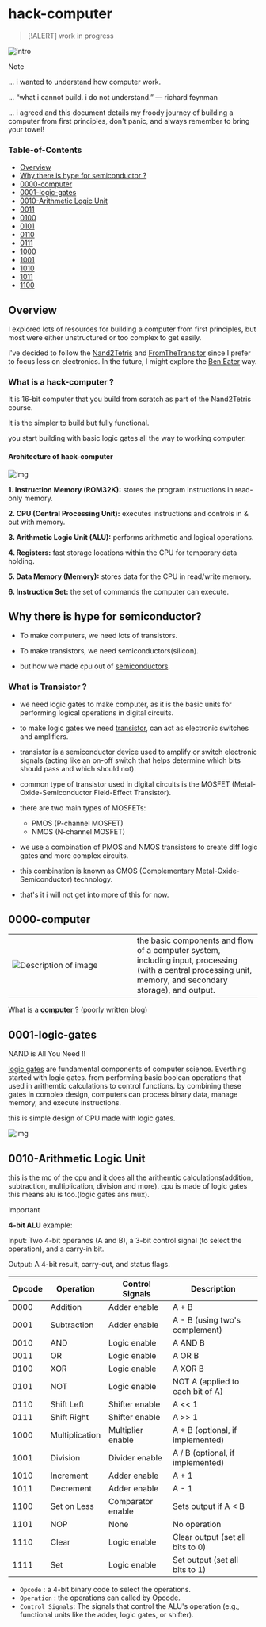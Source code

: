 # hack-computer

> [!ALERT]
> work in progress 

![intro](images/dingboard.png)

> [!NOTE]
> ... i wanted to understand how computer work.
>
> ... “what i cannot build. i do not understand.” ― richard feynman
> 
> ... i agreed and this document details my froody journey of building a computer from first principles, don't panic, and always remember to bring your towel! 

### Table-of-Contents

- [Overview](#overview)
- [Why there is hype for semiconductor ?](#why-there-is-hype-for-semiconductor)
- [0000-computer](#0000-computer)
- [0001-logic-gates](#0001-logic-gates)
- [0010-Arithmetic Logic Unit](#0010-Arithmetic-Logic-Unit)
- [0011](#0011)
- [0100](#0100)
- [0101](#0101)
- [0110](#0110)
- [0111](#0111)
- [1000](#1000)
- [1001](#1001)
- [1010](#1010)
- [1011](#1011)
- [1100](#1100)


## Overview

I explored lots of resources for building a computer from first principles, but most were either unstructured or too complex to get easily.

I've decided to follow the [Nand2Tetris](https://www.nand2tetris.org) and [FromTheTransitor](https://www.fromthetransistor.com`) since I prefer to focus less on electronics. In the future, I might explore the [Ben Eater](https://eater.net) way.

### What is a hack-computer ?

It is 16-bit computer that you build from scratch as part of the Nand2Tetris course.

It is the simpler to build but fully functional.

you start building with basic logic gates all the way to working computer.

#### Architecture of hack-computer 

![img](images/hack-computer.png)

**1. Instruction Memory (ROM32K):** stores the program instructions in read-only memory.

**2. CPU (Central Processing Unit):** executes instructions and controls in & out with memory.

**3. Arithmetic Logic Unit (ALU):** performs arithmetic and logical operations.

**4. Registers:** fast storage locations within the CPU for temporary data holding.

**5. Data Memory (Memory):** stores data for the CPU in read/write memory.

**6. Instruction Set:** the set of commands the computer can execute.

## Why there is hype for semiconductor?

- To make computers, we need lots of transistors.

- To make transistors, we need semiconductors(silicon).

- but how we made cpu out of [semiconductors](https://youtu.be/dX9CGRZwD-w?si=MLNNbRuIsUcUVQHE).


### What is Transistor ? 
 
- we need logic gates to make computer, as it is the basic units for performing logical operations in digital circuits.

- to make logic gates we need [transistor](https://www.fromthetransistor.com), can act as electronic switches and amplifiers.
 
- transistor is a semiconductor device used to amplify or switch electronic signals.(acting like an on-off switch that helps determine which bits should pass and which should not).

- common type of transistor used in digital circuits is the MOSFET (Metal-Oxide-Semiconductor Field-Effect Transistor).
 
- there are two main types of MOSFETs:

  - PMOS (P-channel MOSFET)
  - NMOS (N-channel MOSFET)

- we use a combination of PMOS and NMOS transistors to create diff logic gates and more complex circuits. 

- this combination is known as CMOS (Complementary Metal-Oxide-Semiconductor) technology.

- that's it i will not get into more of this for now.


## 0000-computer

<table>
  <tr>
    <td width="50%">
      <img src="images/computer.jpg" alt="Description of image">
    </td>
    <td width="50%">
     the basic components and flow of a computer system, including input, processing (with a central processing unit, memory, and secondary storage), and output. 
  </tr>
</table>

What is a **[computer](0000/0000.md)** ? (poorly written blog)


## 0001-logic-gates

NAND is All You Need !!

[logic gates](0001-week/0001.md) are fundamental components of computer science. Everthing started with logic gates. 
from performing basic boolean operations that used in arithemtic calculations to control functions. 
by combining these gates in complex design, computers can process binary data, manage memory,
and execute instructions. 

this is simple design of CPU made with logic gates.

![img](images/cpu.gif)


## 0010-Arithmetic Logic Unit

this is the mc of the cpu and it does all the arithemtic calculations(addition, subtraction, multiplication, division and more).
cpu is made of logic gates this means alu is too.(logic gates ans mux).

> [!IMPORTANT]
>
> **4-bit ALU** example:
>
> Input: Two 4-bit operands (A and B), a 3-bit control signal (to select the operation), and a carry-in bit.
>
> Output: A 4-bit result, carry-out, and status flags.


| Opcode | Operation     | Control Signals | Description                              |
|--------|---------------|-----------------|------------------------------------------|
| 0000   | Addition      | Adder enable    | A + B                                    |
| 0001   | Subtraction   | Adder enable    | A - B (using two's complement)           |
| 0010   | AND           | Logic enable    | A AND B                                  |
| 0011   | OR            | Logic enable    | A OR B                                   |
| 0100   | XOR           | Logic enable    | A XOR B                                  |
| 0101   | NOT           | Logic enable    | NOT A (applied to each bit of A)         |
| 0110   | Shift Left    | Shifter enable  | A << 1                                   |
| 0111   | Shift Right   | Shifter enable  | A >> 1                                   |
| 1000   | Multiplication| Multiplier enable| A * B (optional, if implemented)         |
| 1001   | Division      | Divider enable  | A / B (optional, if implemented)         |
| 1010   | Increment     | Adder enable    | A + 1                                    |
| 1011   | Decrement     | Adder enable    | A - 1                                    |
| 1100   | Set on Less   | Comparator enable | Sets output if A < B                    |
| 1101   | NOP           | None            | No operation                             |
| 1110   | Clear         | Logic enable    | Clear output (set all bits to 0)         |
| 1111   | Set           | Logic enable    | Set output (set all bits to 1)           |


- `Opcode` : a 4-bit binary code to select the operations.
- `Operation` : the operations can called by Opcode.
- `Control Signals`: The signals that control the ALU's operation (e.g., functional units like the adder, logic gates, or shifter).